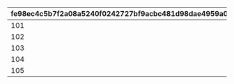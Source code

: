|fe98ec4c5b7f2a08a5240f0242727bf9acbc481d98dae4959a04e4b3b9923d83|0e5183f457d6fe4b83586a628c34d5751a64d52f52cd14c2107127e5d72e16fc|4fcf6307950cdf4c15f45c92308ee876d79d2326a788b6743a1ce0223a4cdc3f|df61a34118172e283fa91c4a6061cb31c82c2b30de719b9ed5138ec259742ca1|881cc5e92f4d3f8a4b665900eaacfac51388c20113a86fc4ae3545582f4a457d|d5b2a27490c9b2cad5e978dc4d585c2583a66e5f0a95c919cc644f3c80f26422|a1da8a3bc0482bb78e2b381cf7f76f8ee38f0d5ccdaea99272c0637031bde28b|5d75eccb1736e4587391869ccc5464fbea177d1ef300215121b27aaaeb92a6d2|4ec6533cfaf04717df9172c7da035873c0d3c38c9fc5d622228e1b2e20f03b85|01cd259a1187819be29a6fd7d721da1ba4c32ff20c414e60493a8658050150f0|
| --- | --- | --- | --- | --- | --- | --- | --- | --- | --- |
|101|10120|0|10.11|-375|58|1|5|126301|58001|
|102|10120|0|4.53|-375|58|1|2|126301|58002|
|103|10120|0|0|-375|58|5|5|126301|58003|
|104|10120|0|5.32|-375|58|2|1|126301|58004|
|105|10120|0|4.4|-375|58|6|5|126301|58005|